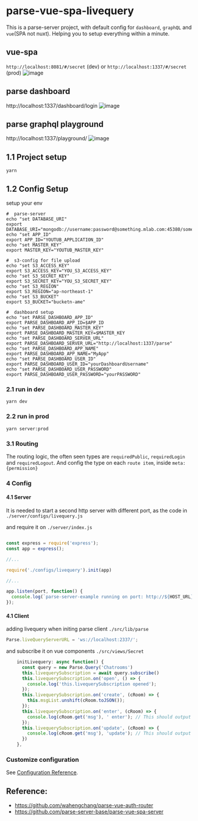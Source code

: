 # parse-vue-spa-livequery
This is a parse-server  project, with default config for `dashboard`, `graphQL` and `vue`(SPA not nuxt). Helping you to setup everything within a minute. 


## vue-spa 
`http://localhost:8081/#/secret` (dev) or `http://localhost:1337/#/secret` (prod)
![image](https://user-images.githubusercontent.com/5538753/71544536-bde8df80-29bb-11ea-8fd7-cd05f94e2042.png)

## parse dashboard
http://localhost:1337/dashboard/login
![image](https://user-images.githubusercontent.com/5538753/73072279-c1568480-3eef-11ea-9508-2778fe85e298.png)


## parse graphql playground
http://localhost:1337/playground/
![image](https://user-images.githubusercontent.com/5538753/73072321-d29f9100-3eef-11ea-92bd-6521ad328102.png)


## 1.1 Project setup
```
yarn 
```
## 1.2 Config Setup

setup your env

```shell
#  parse-server 
echo "set DATABASE_URI"
export DATABASE_URI="mongodb://username:password@something.mlab.com:45380/something"
echo "set APP_ID"
export APP_ID="YOUTUB_APPLICATION_ID"
echo "set MASTER_KEY"
export MASTER_KEY="YOUTUB_MASTER_KEY"

#  s3-config for file upload
echo "set S3_ACCESS_KEY"
export S3_ACCESS_KEY="YOU_S3_ACCESS_KEY"
echo "set S3_SECRET_KEY"
export S3_SECRET_KEY="YOU_S3_SECRET_KEY"
echo "set S3_REGION"
export S3_REGION="ap-northeast-1"
echo "set S3_BUCKET"
export S3_BUCKET="bucketn-ame"

#  dashboard setup
echo "set PARSE_DASHBOARD_APP_ID"
export PARSE_DASHBOARD_APP_ID=$APP_ID
echo "set PARSE_DASHBOARD_MASTER_KEY"
export PARSE_DASHBOARD_MASTER_KEY=$MASTER_KEY
echo "set PARSE_DASHBOARD_SERVER_URL"
export PARSE_DASHBOARD_SERVER_URL="http://localhost:1337/parse"
echo "set PARSE_DASHBOARD_APP_NAME"
export PARSE_DASHBOARD_APP_NAME="MyApp"
echo "set PARSE_DASHBOARD_USER_ID"
export PARSE_DASHBOARD_USER_ID="yourDashboardUsername"
echo "set PARSE_DASHBOARD_USER_PASSWORD"
export PARSE_DASHBOARD_USER_PASSWORD="yourPASSWORD"

```


### 2.1 run in dev
```
yarn dev
```

### 2.2 run in prod
```
yarn server:prod
```


### 3.1 Routing
The routing logic, the often seen types are `requiredPublic`, `requiredLogin` and `requiredLogout`. And config the type on each `route item`, inside `meta: {permission}`



### 4 Config

#### 4.1 Server
It is needed to start a second http server with different port, as the code in `./server/configs/livequery.js`

and require it on `./server/index.js`
```js

const express = require('express');
const app = express();

//...

require('./configs/livequery').init(app)

//...

app.listen(port, function() {
  console.log(`parse-server-example running on port: http://${HOST_URL}:${port}.`);
});
```


#### 4.1 Client
adding livequery when initing parse client `./src/lib/parse`
```js
Parse.liveQueryServerURL = 'ws://localhost:2337/';
```

and subscribe it on vue components `./src/views/Secret`

```js
    initLivequery: async function() {
      const query = new Parse.Query('Chatrooms')
      this.livequerySubscription = await query.subscribe()
      this.livequerySubscription.on('open', () => {
        console.log('this.livequerySubscription opened');
      });
      this.livequerySubscription.on('create', (cRoom) => {
        this.msgList.unshift(cRoom.toJSON());
      });
      this.livequerySubscription.on('enter', (cRoom) => {
        console.log(cRoom.get('msg'), ' enter'); // This should output Mengyan
      });
      this.livequerySubscription.on('update', (cRoom) => {
        console.log(cRoom.get('msg'), 'update'); // This should output 100
      })
    },
```


### Customize configuration
See [Configuration Reference](https://cli.vuejs.org/config/).


## Reference:
 - https://github.com/wahengchang/parse-vue-auth-router
 - https://github.com/parse-server-base/parse-vue-spa-server